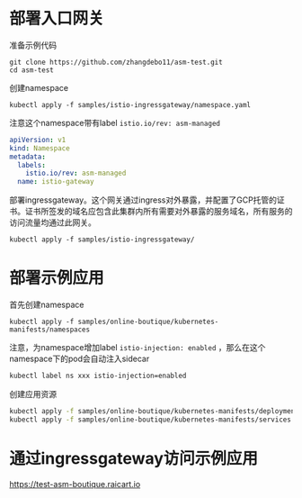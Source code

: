 # 部署入口网关

准备示例代码
```
git clone https://github.com/zhangdebo11/asm-test.git
cd asm-test
```

创建namespace
```
kubectl apply -f samples/istio-ingressgateway/namespace.yaml
```

注意这个namespace带有label `istio.io/rev: asm-managed`
```yaml
apiVersion: v1
kind: Namespace
metadata:
  labels:
    istio.io/rev: asm-managed
  name: istio-gateway
```

部署ingressgateway。这个网关通过ingress对外暴露，并配置了GCP托管的证书。证书所签发的域名应包含此集群内所有需要对外暴露的服务域名，所有服务的访问流量均通过此网关。
```
kubectl apply -f samples/istio-ingressgateway/
```


# 部署示例应用

首先创建namespace

```
kubectl apply -f samples/online-boutique/kubernetes-manifests/namespaces
```

注意，为namespace增加label  `istio-injection: enabled` ，那么在这个namespace下的pod会自动注入sidecar

```sh
kubectl label ns xxx istio-injection=enabled

```

创建应用资源

```sh
kubectl apply -f samples/online-boutique/kubernetes-manifests/deployments
kubectl apply -f samples/online-boutique/kubernetes-manifests/services
```

# 通过ingressgateway访问示例应用
https://test-asm-boutique.raicart.io
